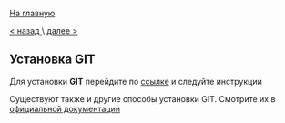 [На главную](./readme.md) 
 
[< назад ](./GIT.md)  \  [ далее >](./First%20setup.md)

## Установка GIT

Для установки **GIT** перейдите по [ссылке](https://git-scm.com/) и следуйте инструкции

Существуют также и другие способы установки GIT. Смотрите их в [официальной документации](https://git-scm.com/book/ru/v2/)